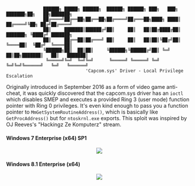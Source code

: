 ```
              ██████╗ █████╗ ██████╗  ██████╗ ██████╗ ███╗   ███╗   ███████╗██╗   ██╗███████╗
              ██╔════╝██╔══██╗██╔══██╗██╔════╝██╔═══██╗████╗ ████║   ██╔════╝╚██╗ ██╔╝██╔════╝
              ██║     ███████║██████╔╝██║     ██║   ██║██╔████╔██║   ███████╗ ╚████╔╝ ███████╗  
              ██║     ██╔══██║██╔═══╝ ██║     ██║   ██║██║╚██╔╝██║   ╚════██║  ╚██╔╝  ╚════██║
              ╚██████╗██║  ██║██║     ╚██████╗╚██████╔╝██║ ╚═╝ ██║██╗███████║   ██║   ███████║
               ╚═════╝╚═╝  ╚═╝╚═╝      ╚═════╝ ╚═════╝ ╚═╝     ╚═╝╚═╝╚══════╝   ╚═╝   ╚══════╝
                              'Capcom.sys' Driver - Local Privilege Escalation
```

Originally introduced in September 2016 as a form of video game anti-cheat, it was quickly discovered that the capcom.sys driver has an `ioctl` which disables SMEP and executes a provided Ring 3 (user mode) function pointer with Ring 0 privileges. It's even kind enough to pass you a function pointer to `MmGetSystemRoutineAddress()`, which is basically like `GetProcAddress()` but for `ntoskrnl.exe` exports. This sploit was inspired by OJ Reeves's "Hackingz Ze Komputerz" stream.

#### Windows 7 Enterprise (x64) SP1

<p align="center">
  <img  src="https://github.com/ihack4falafel/OSEE/blob/master/Kernel%20Exploitation/Capcom/Win7.gif">
</p>

#### Windows 8.1 Enterprise (x64)

<p align="center">
  <img  src="https://github.com/ihack4falafel/OSEE/blob/master/Kernel%20Exploitation/Capcom/Win8.gif">
</p>

